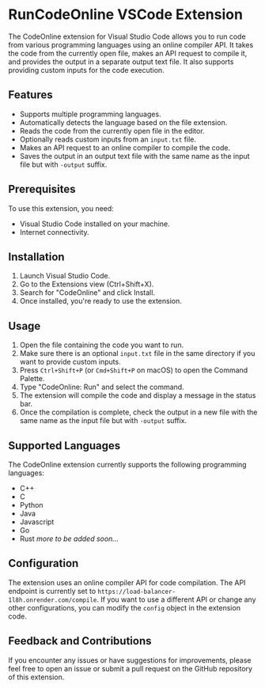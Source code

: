 # RunCodeOnline VSCode Extension

The CodeOnline extension for Visual Studio Code allows you to run code from various programming languages using an online compiler API. It takes the code from the currently open file, makes an API request to compile it, and provides the output in a separate output text file. It also supports providing custom inputs for the code execution.

## Features

- Supports multiple programming languages.
- Automatically detects the language based on the file extension.
- Reads the code from the currently open file in the editor.
- Optionally reads custom inputs from an `input.txt` file.
- Makes an API request to an online compiler to compile the code.
- Saves the output in an output text file with the same name as the input file but with `-output` suffix.

## Prerequisites

To use this extension, you need:

- Visual Studio Code installed on your machine.
- Internet connectivity.

## Installation

1. Launch Visual Studio Code.
2. Go to the Extensions view (Ctrl+Shift+X).
3. Search for "CodeOnline" and click Install.
4. Once installed, you're ready to use the extension.

## Usage

1. Open the file containing the code you want to run.
2. Make sure there is an optional `input.txt` file in the same directory if you want to provide custom inputs.
3. Press `Ctrl+Shift+P` (or `Cmd+Shift+P` on macOS) to open the Command Palette.
4. Type "CodeOnline: Run" and select the command.
5. The extension will compile the code and display a message in the status bar.
6. Once the compilation is complete, check the output in a new file with the same name as the input file but with `-output` suffix.

## Supported Languages

The CodeOnline extension currently supports the following programming languages:

- C++
- C
- Python
- Java
- Javascript
- Go
- Rust
*more to be added soon...*

## Configuration

The extension uses an online compiler API for code compilation. The API endpoint is currently set to `https://load-balancer-1l8h.onrender.com/compile`. If you want to use a different API or change any other configurations, you can modify the `config` object in the extension code.

## Feedback and Contributions

If you encounter any issues or have suggestions for improvements, please feel free to open an issue or submit a pull request on the GitHub repository of this extension.